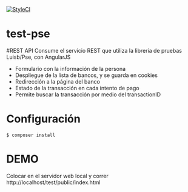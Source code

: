 [![StyleCI](https://styleci.io/repos/71614138/shield?branch=master)](https://styleci.io/repos/71614138)
# test-pse
#REST API
Consume el servicio REST que utiliza la libreria de pruebas Luisb/Pse, con AngularJS
* Formulario con la información de la persona
* Despliegue de la lista de bancos, y se guarda en cookies
* Redirección a la página del banco
* Estado de la transacción en cada intento de pago
* Permite buscar la transacción por medio del transactionID

# Configuración
    $ composer install
    
# DEMO
Colocar en el servidor web local y correr http://localhost/test/public/index.html

